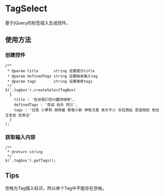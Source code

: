 TagSelect
=================================== 
基于jQuery的标签插入生成控件。

使用方法
-----------------------------------
### 创建控件
    /**
     * @param title       string 设置提示title
     * @param definedTags string 设置缺省输入tag
     * @param tags        string 设置推荐tags
     */ 
    $('.tagbox').createSelectTagBox(
      {
        title : '告诉我们您兴趣领域吧',
        definedTags : '百读 伯乐 阿三',
        tags : '垃圾 小萝莉 奥特曼 那笔小新 神笔马里 老大不小 东拉西扯 恶语相加 老挝 王老吉 加多边'
      }
    );
    
### 获取输入内容
    /**
     * @return string
     */
    $('.tagbox').getTags();

Tips
-----------------------------------
空格为Tag插入标识，所以单个Tag中不能存在空格。
    

